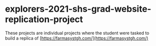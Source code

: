 # explorers-2021-shs-grad-website-replication-project

These projects are individual projects where the student were tasked to build a replica of [https://farmasystgh.com/](https://farmasystgh.com/)
